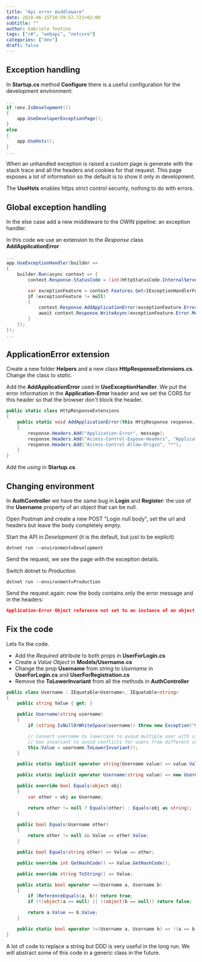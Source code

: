 ```yaml
---
title: "Api error middleware"
date: 2018-06-15T10:59:57.722+02:00
subtitle: ""
author: Gabriele Teotino
tags: ["c#", "webapi", "netcore"]
categories: ["dev"]
draft: false
---
```


<!--more-->

## Exception handling

In **Startup.cs** method **Configure** there is a useful configuration for the development environment:

```csharp
...
if (env.IsDevelopment())
{
    app.UseDeveloperExceptionPage();
}
else
{
    app.UseHsts();
}
...
```

When an unhandled exception is raised a custom page is generate with the stack trace and all the headers and cookies for that request. This page exposes a lot of information so the default is to show it only in development.

The **UseHsts** enables https strict control security, nothing to do with errors.

## Global exception handling

In the else case add a new middleware to the *OWIN* pipeline: an exception handler.

In this code we use an extension to the *Response* class **AddApplicationError**

```csharp
...
app.UseExceptionHandler(builder =>
{
    builder.Run(async context => {
        context.Response.StatusCode = (int)HttpStatusCode.InternalServerError;

        var exceptionFeature = context.Features.Get<IExceptionHandlerFeature>();
        if (exceptionFeature != null)
        {
            context.Response.AddApplicationError(exceptionFeature.Error.Message);
            await context.Response.WriteAsync(exceptionFeature.Error.Message);
        }
    });
});
...
```

## ApplicationError extension

Create a new folder **Helpers** and a new class **HttpResponseExtensions.cs**. Change the class to *static*.

Add the **AddApplicationError** used in **UseExceptionHandler**. We put the error information in the **Application-Error** header and we set the CORS for this header so that the browser don't block the header.

```csharp
public static class HttpResponseExtensions
{
    public static void AddApplicationError(this HttpResponse response, string message)
    {
        response.Headers.Add("Application-Error", message);
        response.Headers.Add("Access-Control-Expose-Headers", "Application-Error");
        response.Headers.Add("Access-Control-Allow-Origin", "*");
    }
}
```

Add the *using* in **Startup.cs**.

## Changing environment

In **AuthController** we have the same bug in **Login** and **Register**: the use of the **Username** property of an object that can be null.

Open Postman and create a new POST "Login null body", set the url and headers but leave the body completely empty.

Start the API in *Development* (it is the default, but just to be explicit)
```shell
dotnet run --environment=Development
```

Send the request, we see the page with the exception details.

Switch dotnet to *Production*
```shell
dotnet run --environment=Production
```

Send the request again: now the body contains only the error message and in the headers:
```json
Application-Error Object reference not set to an instance of an object.
```

## Fix the code

Lets fix the code.

- Add the *Required* attribute to both props in **UserForLogin.cs**
- Create a *Value Object* in **Models/Username.cs**
- Change the prop **Username** from *string* to *Username* in **UserForLogin.cs** and **UserForRegistration.cs**
- Remove the **ToLowerInvariant** from all the methods in **AuthController**

```csharp
public class Username : IEquatable<Username>, IEquatable<string>
{
    public string Value { get; }

    public Username(string username)
    {
        if (string.IsNullOrWhiteSpace(username)) throw new Exception("Username is invalid.");

        // Convert username to lowercase to avoid multiple user with similar names like "John" and "john"
        // Use invariant to avoid conflicts for users from different cultures
        this.Value = username.ToLowerInvariant();
    }

    public static implicit operator string(Username value) => value.Value;

    public static implicit operator Username(string value) => new Username(value);

    public override bool Equals(object obj)
    {
        var other = obj as Username;

        return other != null ? Equals(other) : Equals(obj as string);
    }

    public bool Equals(Username other)
    {
        return other != null && Value == other.Value;
    }

    public bool Equals(string other) => Value == other;

    public override int GetHashCode() => Value.GetHashCode();

    public override string ToString() => Value;

    public static bool operator ==(Username a, Username b)
    {
        if (ReferenceEquals(a, b)) return true;
        if (((object)a == null) || ((object)b == null)) return false;

        return a.Value == b.Value;
    }

    public static bool operator !=(Username a, Username b) => !(a == b);
}
```

A lot of code to replace a string but DDD is very useful in the long run. We will abstract some of this code in a generic class in the future.
